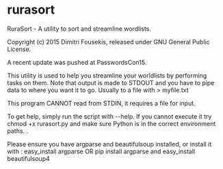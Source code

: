 # rurasort
RuraSort - A utility to sort and streamline wordlists.

Copyright (c) 2015 Dimitri Fousekis, released under GNU General Public License.

A recent update was pushed at PasswordsCon15. 

This utility is used to help you streamline your worldlists by performing tasks on them. Note that output is made to STDOUT 
and you have to pipe data to where you want it to go. Usually to a file with > myfile.txt 

This program CANNOT read from STDIN, it requires a file for input.

To get help, simply run the script with --help. If you cannot execute it try chmod +x rurasort.py and make sure Python is in the correct environment paths. . 

Please ensure you have argparse and beautifulsoup installed, or install it with : easy_install argparse OR pip install argparse and easy_install beautifulsoup4
